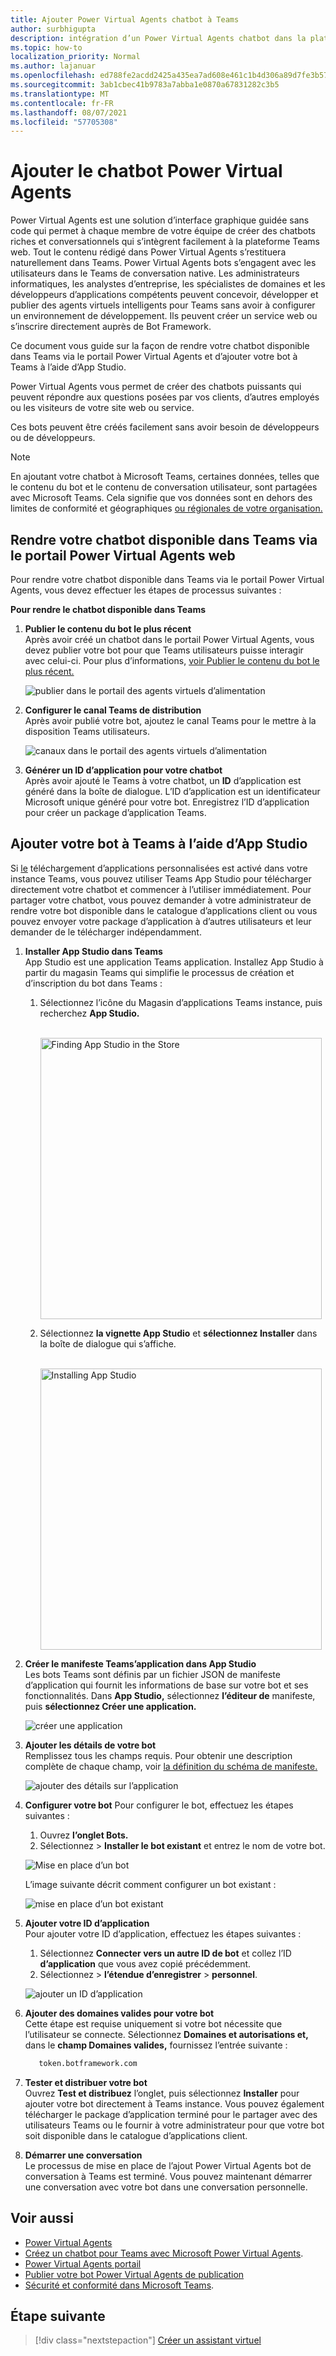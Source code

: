 ```yaml
---
title: Ajouter Power Virtual Agents chatbot à Teams
author: surbhigupta
description: intégration d’un Power Virtual Agents chatbot dans la plateforme Teams web
ms.topic: how-to
localization_priority: Normal
ms.author: lajanuar
ms.openlocfilehash: ed788fe2acdd2425a435ea7ad608e461c1b4d306a89d7fe3b57eee054b94e69e
ms.sourcegitcommit: 3ab1cbec41b9783a7abba1e0870a67831282c3b5
ms.translationtype: MT
ms.contentlocale: fr-FR
ms.lasthandoff: 08/07/2021
ms.locfileid: "57705308"
---
```

# <a name="add-power-virtual-agents-chatbot"></a>Ajouter le chatbot Power Virtual Agents 

Power Virtual Agents est une solution d’interface graphique guidée sans code qui permet à chaque membre de votre équipe de créer des chatbots riches et conversationnels qui s’intègrent facilement à la plateforme Teams web. Tout le contenu rédigé dans Power Virtual Agents s’restituera naturellement dans Teams. Power Virtual Agents bots s’engagent avec les utilisateurs dans le Teams de conversation native. Les administrateurs informatiques, les analystes d’entreprise, les spécialistes de domaines et les développeurs d’applications compétents peuvent concevoir, développer et publier des agents virtuels intelligents pour Teams sans avoir à configurer un environnement de développement. Ils peuvent créer un service web ou s’inscrire directement auprès de Bot Framework. 

Ce document vous guide sur la façon de rendre votre chatbot disponible dans Teams via le portail Power Virtual Agents et d’ajouter votre bot à Teams à l’aide d’App Studio. 

Power Virtual Agents vous permet de créer des chatbots puissants qui peuvent répondre aux questions posées par vos clients, d’autres employés ou les visiteurs de votre site web ou service.

Ces bots peuvent être créés facilement sans avoir besoin de développeurs ou de développeurs.

> [!NOTE]
> En ajoutant votre chatbot à Microsoft Teams, certaines données, telles que le contenu du bot et le contenu de conversation utilisateur, sont partagées avec Microsoft Teams. Cela signifie que vos données sont en dehors des limites de conformité et géographiques [ou régionales de votre organisation.](/power-virtual-agents/data-location) <br/>

## <a name="make-your-chatbot-available-in-teams-through-the-power-virtual-agents-portal"></a>Rendre votre chatbot disponible dans Teams via le portail Power Virtual Agents web

Pour rendre votre chatbot disponible dans Teams via le portail Power Virtual Agents, vous devez effectuer les étapes de processus suivantes :

**Pour rendre le chatbot disponible dans Teams**

1. **Publier le contenu du bot le plus récent**  
Après avoir créé un chatbot dans le portail Power Virtual Agents, vous devez publier votre bot pour que Teams utilisateurs puisse interagir avec celui-ci. Pour plus d’informations, [voir Publier le contenu du bot le plus récent.](/power-virtual-agents/publication-fundamentals-publish-channels#publish-the-latest-bot-content)

   ![publier dans le portail des agents virtuels d’alimentation](../../assets/images/pva-publish.png)

1. **Configurer le canal Teams de distribution**  
Après avoir publié votre bot, ajoutez le canal Teams pour le mettre à la disposition Teams utilisateurs.

   ![canaux dans le portail des agents virtuels d’alimentation](../../assets/images/pva-channels.png)

1. **Générer un ID d’application pour votre chatbot**  
Après avoir ajouté le Teams à votre chatbot, un **ID** d’application est généré dans la boîte de dialogue. L’ID d’application est un identificateur Microsoft unique généré pour votre bot. Enregistrez l’ID d’application pour créer un package d’application Teams.

## <a name="add-your-bot-to-teams-using-app-studio"></a>Ajouter votre bot à Teams à l’aide d’App Studio

Si [le](/microsoftteams/admin-settings) téléchargement d’applications personnalisées est activé dans votre instance Teams, vous pouvez utiliser Teams App Studio pour télécharger directement votre chatbot et commencer à l’utiliser immédiatement. Pour partager votre chatbot, vous pouvez demander à votre administrateur de rendre votre bot disponible dans le catalogue d’applications client ou vous pouvez envoyer votre package d’application à d’autres utilisateurs et leur demander de le télécharger indépendamment.

1. **Installer App Studio dans Teams**  
App Studio est une application Teams application. Installez App Studio à partir du magasin Teams qui simplifie le processus de création et d’inscription du bot dans Teams : 

   1. Sélectionnez l’icône du Magasin d’applications Teams instance, puis recherchez **App Studio.**

      &emsp;&emsp; <img  width="450px" alt="Finding App Studio in the Store" src="../../assets/images/get-started/app-studio-store.png"/>   

   1. Sélectionnez **la vignette App Studio** et **sélectionnez Installer** dans la boîte de dialogue qui s’affiche.

      &emsp;&emsp; <img  width="450px" alt="Installing App Studio" src="../../assets/images/get-started/app-studio-install.png"/>

1. **Créer le manifeste Teams’application dans App Studio**  
Les bots Teams sont définis par un fichier JSON de manifeste d’application qui fournit les informations de base sur votre bot et ses fonctionnalités. Dans **App Studio,** sélectionnez **l’éditeur de** manifeste, puis **sélectionnez Créer une application.**

    ![créer une application](../../assets/images/get-started/create-new-app.png)

1. **Ajouter les détails de votre bot**  
Remplissez tous les champs requis. Pour obtenir une description complète de chaque champ, voir [la définition du schéma de manifeste.](../../resources/schema/manifest-schema.md)

    ![ajouter des détails sur l’application](../../assets/images/get-started/add-app-details.png)

1. **Configurer votre bot** Pour configurer le bot, effectuez les étapes suivantes : 
     1. Ouvrez **l’onglet Bots.** 
     1. Sélectionnez   >  **Installer le bot existant** et entrez le nom de votre bot.

   ![Mise en place d’un bot](../../assets/images/get-started/bot-set-up.png) 

   L’image suivante décrit comment configurer un bot existant :      

   ![mise en place d’un bot existant](../../assets/images/get-started/existing-bot-set-up.png)
       
1. **Ajouter votre ID d’application**  
Pour ajouter votre ID d’application, effectuez les étapes suivantes :  
    1. Sélectionnez **Connecter vers un autre ID de bot** et collez l’ID **d’application** que vous avez copié précédemment. 
    1. Sélectionnez   >  **l’étendue d’enregistrer**  >  **personnel**.

    ![ajouter un ID d’application](../../assets/images/get-started/add-app-id.png)

1. **Ajouter des domaines valides pour votre bot**  
Cette étape est requise uniquement si votre bot nécessite que l’utilisateur se connecte. Sélectionnez **Domaines et autorisations et,** dans le **champ Domaines valides,** fournissez l’entrée suivante :

    ```bash
       token.botframework.com
    ```

1. **Tester et distribuer votre bot**  
Ouvrez **Test et distribuez** l’onglet, puis sélectionnez **Installer** pour ajouter votre bot directement à Teams instance. Vous pouvez également télécharger le package d’application terminé pour le partager avec des utilisateurs Teams ou le fournir à votre administrateur pour que votre bot soit disponible dans le catalogue d’applications client.

1. **Démarrer une conversation**   
Le processus de mise en place de l’ajout Power Virtual Agents bot de conversation à Teams est terminé. Vous pouvez maintenant démarrer une conversation avec votre bot dans une conversation personnelle.

## <a name="see-also"></a>Voir aussi

* [Power Virtual Agents](/power-virtual-agents/fundamentals-what-is-power-virtual-agents)  
* [Créez un chatbot pour Teams avec Microsoft Power Virtual Agents](../bot-features.md#bots-with-power-virtual-agents).  
* [Power Virtual Agents portail](https://powervirtualagents.microsoft.com)
* [Publier votre bot Power Virtual Agents de publication](/power-virtual-agents/publication-fundamentals-publish-channels)
* [Sécurité et conformité dans Microsoft Teams](/MicrosoftTeams/security-compliance-overview).

## <a name="next-step"></a>Étape suivante

> [!div class="nextstepaction"]
> [Créer un assistant virtuel](~/samples/virtual-assistant.md)
